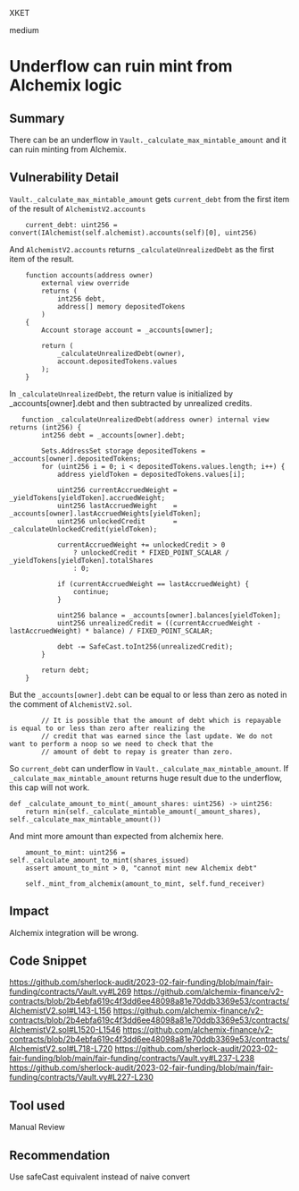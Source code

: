 XKET

medium

# Underflow can ruin mint from Alchemix logic




## Summary
There can be an underflow in `Vault._calculate_max_mintable_amount` and it can ruin minting from Alchemix.

## Vulnerability Detail

`Vault._calculate_max_mintable_amount` gets `current_debt` from the first item of the result of `AlchemistV2.accounts`
```vyper
    current_debt: uint256 = convert(IAlchemist(self.alchemist).accounts(self)[0], uint256) 
```
And `AlchemistV2.accounts` returns `_calculateUnrealizedDebt` as the first item of the result.

```solidity
    function accounts(address owner)
        external view override
        returns (
            int256 debt,
            address[] memory depositedTokens
        )
    {
        Account storage account = _accounts[owner];

        return (
            _calculateUnrealizedDebt(owner),
            account.depositedTokens.values
        );
    }
```

In `_calculateUnrealizedDebt`, the return value is initialized by _accounts[owner].debt and then subtracted by unrealized credits.
```solidity
   function _calculateUnrealizedDebt(address owner) internal view returns (int256) {
        int256 debt = _accounts[owner].debt;

        Sets.AddressSet storage depositedTokens = _accounts[owner].depositedTokens;
        for (uint256 i = 0; i < depositedTokens.values.length; i++) {
            address yieldToken = depositedTokens.values[i];

            uint256 currentAccruedWeight = _yieldTokens[yieldToken].accruedWeight;
            uint256 lastAccruedWeight    = _accounts[owner].lastAccruedWeights[yieldToken];
            uint256 unlockedCredit       = _calculateUnlockedCredit(yieldToken);

            currentAccruedWeight += unlockedCredit > 0
                ? unlockedCredit * FIXED_POINT_SCALAR / _yieldTokens[yieldToken].totalShares
                : 0;

            if (currentAccruedWeight == lastAccruedWeight) {
                continue;
            }

            uint256 balance = _accounts[owner].balances[yieldToken];
            uint256 unrealizedCredit = ((currentAccruedWeight - lastAccruedWeight) * balance) / FIXED_POINT_SCALAR;

            debt -= SafeCast.toInt256(unrealizedCredit);
        }

        return debt;
    }
```

But the `_accounts[owner].debt` can be equal to or less than zero as noted in the comment of `AlchemistV2.sol`.

```solidity 
        // It is possible that the amount of debt which is repayable is equal to or less than zero after realizing the
        // credit that was earned since the last update. We do not want to perform a noop so we need to check that the
        // amount of debt to repay is greater than zero.
```

So `current_debt` can underflow in `Vault._calculate_max_mintable_amount`. If `_calculate_max_mintable_amount` returns huge result due to the underflow, this cap will not work.

```vyper
def _calculate_amount_to_mint(_amount_shares: uint256) -> uint256:
    return min(self._calculate_mintable_amount(_amount_shares), self._calculate_max_mintable_amount())
```

And mint more amount than expected from alchemix here.

```vyper
    amount_to_mint: uint256 = self._calculate_amount_to_mint(shares_issued)
    assert amount_to_mint > 0, "cannot mint new Alchemix debt"

    self._mint_from_alchemix(amount_to_mint, self.fund_receiver)
```

## Impact
Alchemix integration will be wrong.

## Code Snippet
https://github.com/sherlock-audit/2023-02-fair-funding/blob/main/fair-funding/contracts/Vault.vy#L269
https://github.com/alchemix-finance/v2-contracts/blob/2b4ebfa619c4f3dd6ee48098a81e70ddb3369e53/contracts/AlchemistV2.sol#L143-L156
https://github.com/alchemix-finance/v2-contracts/blob/2b4ebfa619c4f3dd6ee48098a81e70ddb3369e53/contracts/AlchemistV2.sol#L1520-L1546
https://github.com/alchemix-finance/v2-contracts/blob/2b4ebfa619c4f3dd6ee48098a81e70ddb3369e53/contracts/AlchemistV2.sol#L718-L720
https://github.com/sherlock-audit/2023-02-fair-funding/blob/main/fair-funding/contracts/Vault.vy#L237-L238
https://github.com/sherlock-audit/2023-02-fair-funding/blob/main/fair-funding/contracts/Vault.vy#L227-L230

## Tool used
Manual Review

## Recommendation
Use safeCast equivalent instead of naive convert

